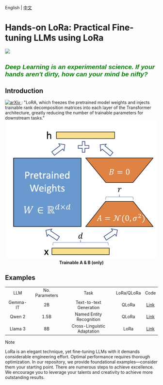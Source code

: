 English | [中文](README.zh-CN.md)
<h1>Hands-on LoRa: Practical Fine-tuning LLMs using LoRa</h1>
<img src="https://img.shields.io/badge/License-Apache_2.0-lightblue.svg">

<h2 style="font-family:'Comic Sans MS', sans-serif; color: green;"><em>Deep Learning is an experimental science. If your hands aren't dirty, how can your mind be nifty?</em></h2>

<h2>Introduction</h2>
<a href="https://arxiv.org/abs/2106.09685" target="_blank">
    <img src="https://img.shields.io/badge/arXiv-2106.09685-b31b1b.svg?style=plastic" alt="arXiv">
</a> : "LoRA, which freezes the pretrained model weights and injects trainable rank decomposition matrices into each
layer of the Transformer architecture, greatly reducing the number of trainable parameters for downstream tasks."
<img src="img/lora.jpg">
<div align="center" style="font-weight: bold;">
    Trainable A & B (only)
</div>

<h2>Examples</h2>
<div align="center">
      <table style="text-align: center;">
          <tr>
            <td>LLM</td>
            <td>No. Parameters</td>
            <td>Task</td>
            <td>LoRa/QLoRa</td>
            <td>Code</td>
          </tr>
          <tr>
            <td>Gemma-IT</td>
            <td>2B</td>
            <td>Text-to-text Generation</td>
            <td>QLoRa</td>
            <td><a href="examples/gemma_text2text">Link</a></td>
          </tr>
          <tr>
            <td>Qwen 2</td>
            <td>1.5B</td>
            <td>Named Entity Recognition</td>
            <td>QLoRa</td>
            <td><a href="examples/qwen_ner">Link</a></td>
          </tr>
          <tr>
            <td>Llama 3</td>
            <td>8B</td>
            <td>Cross-Linguistic Adaptation</td>
            <td>LoRa</td>
            <td><a href="examples/llama_chinese">Link</a></td>
          </tr>
      </table>
  </div>

> [!NOTE]
> LoRa is an elegant technique, yet fine-tuning LLMs with it demands considerable engineering effort. Optimal performance requires thorough optimization. In our repository, we provide foundational examples—consider them your starting point. There are numerous steps to achieve excellence. We encourage you to leverage your talents and creativity to achieve more outstanding results.